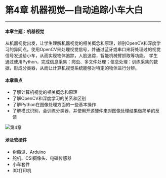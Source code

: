# 第4章 机器视觉—自动追踪小车大白

---

#### 本章主题：机器视觉

从机器视觉出发，让学生理解机器视觉的相关概念和原理，辨别OpenCV和深度学习的异同点。使用OpenCV来处理视觉信号，并通过蓝牙或串口来将处理过的视觉信号发送给小车，从而实现物体追踪，人脸追踪，智能机械臂抓取等功能。
学生通过使用Python，完成信息采集：爬虫、多文件处理；信息处理：训练采集的数据，形成分类器，从而让计算机视觉系统能够对特定的物体进行分辨。

#### 本章重点

- 了解计算机视觉的相关概念和原理
- 了解OpenCV和深度学习的关系和区别
- 了解Python在图像处理方面的一些基本操作
- 了解模式识别，会训练分类器，并使用开源硬件来对图像处理结果做简单的反馈

![第4章](https://md.hass.live/%E7%AC%AC4%E7%AB%A0.png)

#### 涉及软硬件

- 树莓派、Arduino
- 舵机、CSI摄像头、电磁传感器
- 小车套件
- 3D打印机
